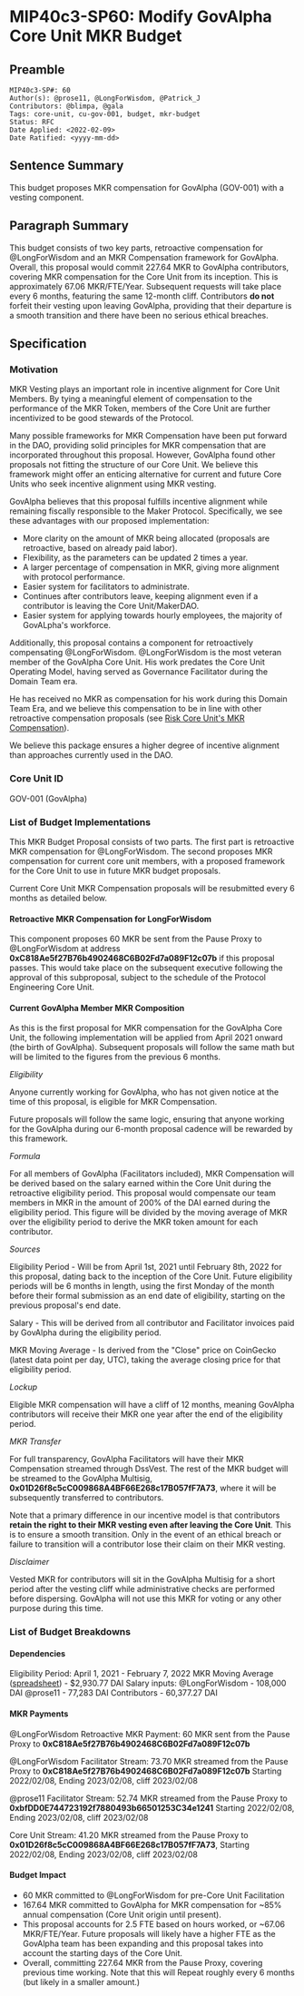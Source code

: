# MIP40c3-SP60: Modify GovAlpha Core Unit MKR Budget 

## Preamble

```
MIP40c3-SP#: 60
Author(s): @prose11, @LongForWisdom, @Patrick_J
Contributors: @blimpa, @gala
Tags: core-unit, cu-gov-001, budget, mkr-budget
Status: RFC
Date Applied: <2022-02-09>
Date Ratified: <yyyy-mm-dd>
```

## Sentence Summary

This budget proposes MKR compensation for GovAlpha (GOV-001) with a vesting component. 

## Paragraph Summary

This budget consists of two key parts, retroactive compensation for @LongForWisdom and an MKR Compensation framework for GovAlpha. Overall, this proposal would commit 227.64 MKR to GovAlpha contributors, covering MKR compensation for the Core Unit from its inception. This is approximately 67.06 MKR/FTE/Year. Subsequent requests will take place every 6 months, featuring the same 12-month cliff. Contributors **do not** forfeit their vesting upon leaving GovAlpha, providing that their departure is a smooth transition and there have been no serious ethical breaches. 

## Specification

### Motivation

MKR Vesting plays an important role in incentive alignment for Core Unit Members. By tying a meaningful element of compensation to the performance of the MKR Token, members of the Core Unit are further incentivized to be good stewards of the Protocol.

Many possible frameworks for MKR Compensation have been put forward in the DAO, providing solid principles for MKR compensation that are incorporated throughout this proposal. However, GovAlpha found other proposals not fitting the structure of our Core Unit. We believe this framework might offer an enticing alternative for current and future Core Units who seek incentive alignment using MKR vesting. 

GovAlpha believes that this proposal fulfills incentive alignment while remaining fiscally responsible to the Maker Protocol. Specifically, we see these advantages with our proposed implementation:

- More clarity on the amount of MKR being allocated (proposals are retroactive, based on already paid labor). 
- Flexibility, as the parameters can be updated 2 times a year.
- A larger percentage of compensation in MKR, giving more alignment with protocol performance.
- Easier system for facilitators to administrate. 
- Continues after contributors leave, keeping alignment even if a contributor is leaving the Core Unit/MakerDAO.
- Easier system for applying towards hourly employees, the majority of GovALpha's workforce.  

Additionally, this proposal contains a component for retroactively compensating @LongForWisdom. @LongForWisdom is the most veteran member of the GovAlpha Core Unit. His work predates the Core Unit Operating Model, having served as Governance Facilitator during the Domain Team era. 

He has received no MKR as compensation for his work during this Domain Team Era, and we believe this compensation to be in line with other retroactive compensation proposals (see [Risk Core Unit's MKR Compensation](https://mips.makerdao.com/mips/details/MIP40c3SP25)).

We believe this package ensures a higher degree of incentive alignment than approaches currently used in the DAO. 

### Core Unit ID

GOV-001 (GovAlpha)

### List of Budget Implementations

This MKR Budget Proposal consists of two parts. The first part is retroactive MKR compensation for @LongForWisdom. The second proposes MKR compensation for current core unit members, with a proposed framework for the Core Unit to use in future MKR budget proposals.

Current Core Unit MKR Compensation proposals will be resubmitted every 6 months as detailed below. 

#### Retroactive MKR Compensation for LongForWisdom

This component proposes 60 MKR be sent from the Pause Proxy to @LongForWisdom at address **0xC818Ae5f27B76b4902468C6B02Fd7a089F12c07b** if this proposal passes. This would take place on the subsequent executive following the approval of this subproposal, subject to the schedule of the Protocol Engineering Core Unit.

#### Current GovAlpha Member MKR Composition 

As this is the first proposal for MKR compensation for the GovAlpha Core Unit, the following implementation will be applied from April 2021 onward (the birth of GovAlpha). Subsequent proposals will follow the same math but will be limited to the figures from the previous 6 months.

*Eligibility*

Anyone currently working for GovAlpha, who has not given notice at the time of this proposal, is eligible for MKR Compensation. 

Future proposals will follow the same logic, ensuring that anyone working for the GovAlpha during our 6-month proposal cadence will be rewarded by this framework.

*Formula*

For all members of GovAlpha (Facilitators included), MKR Compensation will be derived based on the salary earned within the Core Unit during the retroactive eligibility period. This proposal would compensate our team members in MKR in the amount of 200% of the DAI earned during the eligibility period. This figure will be divided by the moving average of MKR over the eligibility period to derive the MKR token amount for each contributor. 

*Sources*

Eligibility Period - Will be from April 1st, 2021 until February 8th, 2022 for this proposal, dating back to the inception of the Core Unit. Future eligibility periods will be 6 months in length, using the first Monday of the month before their formal submission as an end date of eligibility, starting on the previous proposal's end date. 

Salary - This will be derived from all contributor and Facilitator invoices paid by GovAlpha during the eligibility period. 

MKR Moving Average - Is derived from the "Close" price on CoinGecko (latest data point per day, UTC), taking the average closing price for that eligibility period. 

*Lockup*

Eligible MKR compensation will have a cliff of 12 months, meaning GovAlpha contributors will receive their MKR one year after the end of the eligibility period. 

*MKR Transfer*

For full transparency, GovAlpha Facilitators will have their MKR Compensation streamed through DssVest. The rest of the MKR budget will be streamed to the GovAlpha Multisig, **0x01D26f8c5cC009868A4BF66E268c17B057fF7A73**, where it will be subsequently transferred to contributors.

Note that a primary difference in our incentive model is that contributors **retain the right to their MKR vesting even after leaving the Core Unit**. This is to ensure a smooth transition. Only in the event of an ethical breach or failure to transition will a contributor lose their claim on their MKR vesting.

*Disclaimer*

Vested MKR for contributors will sit in the GovAlpha Multisig for a short period after the vesting cliff while administrative checks are performed before dispersing. GovAlpha will not use this MKR for voting or any other purpose during this time.

### List of Budget Breakdowns

#### Dependencies

Eligibility Period: April 1, 2021 - February 7, 2022
MKR Moving Average ([spreadsheet](https://docs.google.com/spreadsheets/d/1-n5PifDjbzlgi250OIg0Rt440hOlLZ1LTc_IkRf0LbY/edit?usp=sharing)) - $2,930.77 DAI
Salary inputs:
@LongForWisdom - 108,000 DAI
@prose11 - 77,283 DAI
Contributors - 60,377.27 DAI

#### MKR Payments

@LongForWisdom Retroactive MKR Payment:
60 MKR sent from the Pause Proxy to **0xC818Ae5f27B76b4902468C6B02Fd7a089F12c07b**

@LongForWisdom Facilitator Stream:
73.70 MKR streamed from the Pause Proxy to **0xC818Ae5f27B76b4902468C6B02Fd7a089F12c07b** Starting 2022/02/08, Ending 2023/02/08, cliff 2023/02/08

@prose11 Facilitator Stream:
52.74 MKR streamed from the Pause Proxy to **0xbfDD0E744723192f7880493b66501253C34e1241** Starting 2022/02/08, Ending 2023/02/08, cliff 2023/02/08

Core Unit Stream:
41.20 MKR streamed from the Pause Proxy to **0x01D26f8c5cC009868A4BF66E268c17B057fF7A73**, Starting 2022/02/08, Ending 2023/02/08, cliff 2023/02/08

#### Budget Impact

* 60 MKR committed to @LongForWisdom for pre-Core Unit Facilitation
* 167.64 MKR committed to GovAlpha for MKR compensation for ~85% annual compensation (Core Unit origin until present).
* This proposal accounts for 2.5 FTE based on hours worked, or ~67.06 MKR/FTE/Year. Future proposals will likely have a higher FTE as the GovAlpha team has been expanding and this proposal takes into account the starting days of the Core Unit.
* Overall, committing 227.64 MKR from the Pause Proxy, covering previous time working. Note that this will Repeat roughly every 6 months (but likely in a smaller amount.)
